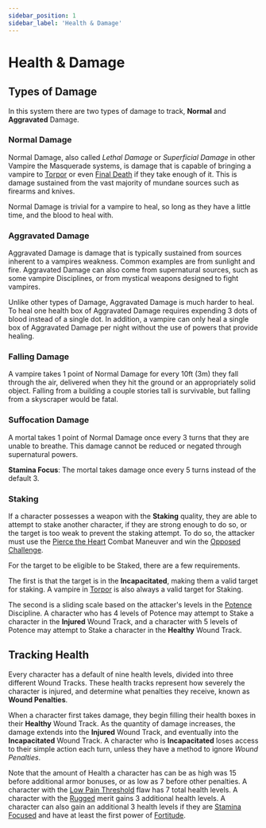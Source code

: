 ```yaml
---
sidebar_position: 1
sidebar_label: 'Health & Damage'
---
```


# Health & Damage

## Types of Damage

In this system there are two types of damage to track, **Normal** and **Aggravated** Damage.

### Normal Damage

Normal Damage, also called *Lethal Damage* or *Superficial Damage* in other Vampire the Masquerade systems, is damage that is capable of bringing a vampire to [Torpor](./Torpor) or even [Final Death](./Final%20Death) if they take enough of it. This is damage sustained from the vast majority of mundane sources such as firearms and knives.

Normal Damage is trivial for a vampire to heal, so long as they have a little time, and the blood to heal with.

### Aggravated Damage

Aggravated Damage is damage that is typically sustained from sources inherent to a vampires weakness. Common examples are from sunlight and fire. Aggravated Damage can also come from supernatural sources, such as some vampire Disciplines, or from mystical weapons designed to fight vampires.

Unlike other types of Damage, Aggravated Damage is much harder to heal. To heal one health box of Aggravated Damage requires expending 3 dots of blood instead of a single dot. In addition, a vampire can only heal a single box of Aggravated Damage per night without the use of powers that provide healing.

### Falling Damage

A vampire takes 1 point of Normal Damage for every 10ft (3m) they fall through the air, delivered when they hit the ground or an appropriately solid object. Falling from a building a couple stories tall is survivable, but falling from a skyscraper would be fatal.

### Suffocation Damage

A mortal takes 1 point of Normal Damage once every 3 turns that they are unable to breathe. This damage cannot be reduced or negated through supernatural powers.

**Stamina Focus**: The mortal takes damage once every 5 turns instead of the default 3.

### Staking

If a character possesses a weapon with the **Staking** quality, they are able to attempt to stake another character, if they are strong enough to do so, or the target is too weak to prevent the staking attempt. To do so, the attacker must use the [Pierce the Heart](./) Combat Maneuver and win the [Opposed Challenge](./).

For the target to be eligible to be Staked, there are a few requirements.

The first is that the target is in the **Incapacitated**, making them a valid target for staking. A vampire in [Torpor](./) is also always a valid target for Staking.

The second is a sliding scale based on the attacker's levels in the [Potence](./Disciplines/Potence) Discipline. A character who has 4 levels of Potence may attempt to Stake a character in the **Injured** Wound Track, and a character with 5 levels of Potence may attempt to Stake a character in the **Healthy** Wound Track.

## Tracking Health

Every character has a default of nine health levels, divided into three different Wound Tracks. These health tracks represent how severely the character is injured, and determine what penalties they receive, known as **Wound Penalties**.

When a character first takes damage, they begin filling their health boxes in their **Healthy** Wound Track. As the quantity of damage increases, the damage extends into the **Injured** Wound Track, and eventually into the **Incapacitated** Wound Track. A character who is **Incapacitated** loses access to their simple action each turn, unless they have a method to ignore *Wound Penalties*.

Note that the amount of Health a character has can be as high was 15 before additional armor bonuses, or as low as 7 before other penalties. A character with the [Low Pain Threshold](../Flaws/Low%20Pain%20Threshold) flaw has 7 total health levels. A character with the [Rugged](../Merits/Rugged) merit gains 3 additional health levels. A character can also gain an additional 3 health levels if they are [Stamina Focused](./) and have at least the first power of [Fortitude](../Disciplines/Fortitude).
